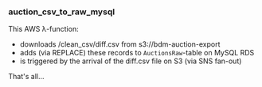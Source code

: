 ### auction_csv_to_raw_mysql

This AWS λ-function:

  - downloads /clean_csv/diff.csv from s3://bdm-auction-export
  - adds (via REPLACE) these records to `AuctionsRaw`-table on
    MySQL RDS
  - is triggered by the arrival of the diff.csv file on S3
    (via SNS fan-out)

 That's all...
